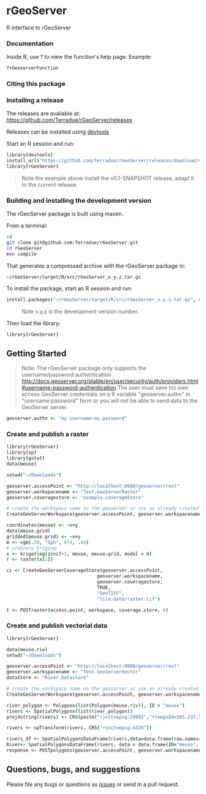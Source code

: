# rGeoServer

R interface to rGeoServer

<!---[![DOI](https://zenodo.org/badge/3806/Terradue/rOpenSearch.png)](http://dx.doi.org/10.5281/zenodo.10642)-->

### Documentation


Inside R, use ?_<function name>_ to view the function's help page. Example:

```coffee
?rGeoserverFunction
```

### Citing this package

<!---To cite rOpenSearch use its [DOI](http://dx.doi.org/10.5281/zenodo.10642)-->

### Installing a release

The releases are available at: https://github.com/Terradue/rGeoServer/releases

Releases can be installed using [devtools](http://www.rstudio.com/products/rpackages/devtools/)

Start an R session and run:

```coffee
library(devtools)
install_url("https://github.com/Terradue/rGeoServer/releases/download/v0.1-SNAPSHOT/rGeoServer_0.1.0.tar.gz")
library(rGeoServer)
```

> Note the example above install the v0.1-SNAPSHOT release, adapt it to the current release

### Building and installing the development version

The rGeoServer package is built using maven.

From a terminal: 

```bash
cd
git clone git@github.com:Terradue/rGeoServer.git
cd rGeoServer
mvn compile
```

That generates a compressed archive with the rGeoServer package in:

```
~/rGeoServer/target/R/src/rGeoServer_x.y.z.tar.gz
```
To install the package, start an R session and run:

```coffee
install.packages("~/rGeoServer/target/R/src/rGeoServer_x.y.z.tar.gz", repos=NULL, type="source")
```

> Note x.y.z is the development version number.

Then load the library:

```coffee
library(rGeoServer)
```

## Getting Started 

> Note: 
The rGeoServer package only supports the username/password authentication http://docs.geoserver.org/stable/en/user/security/auth/providers.html#username-password-authentication 
The user must save his own access GeoServer credentials on a R variable "geoserver.authn" in "username:password" form or you will not be able to send data to the GeoServer server.

```coffee
geoserver.authn <- "my.username:my.password"
```

### Create and publish a raster 

```coffee
library(rGeoServer)
library(sp)
library(gstat)
data(meuse)

setwd("~/Downloads")

geoserver.accessPoint <- "http://localhost:8080/geoserver/rest"
geoserver.workspacename <- "Test.GeoServerRaster"
geoserver.coveragestore <- "example.coverageStore"

# create the workspace name on the geoserver or use an already created workspace
CreateGeoServerWorkspace(geoserver.accessPoint, geoserver.workspacename)

coordinates(meuse) <- ~x+y
data(meuse.grid)
gridded(meuse.grid) <- ~x+y
m <- vgm(.59, "Sph", 874, .04)
# ordinary kriging:
x <- krige(log(zinc)~1, meuse, meuse.grid, model = m)
r <- raster(x[1])

cs <- CreateGeoServerCoverageStore(geoserver.accessPoint,
		                         geoserver.workspacename,
		                         geoserver.coveragestore,
		                         TRUE,
		                         "GeoTIFF",
		                         "file:data/raster.tif")

t <- POSTraster(access.point, workspace, coverage.store, r)

```

### Create and publish vectorial data

```coffee
library(rGeoServer)

data(meuse.riv)
setwd("~/Downloads")

geoserver.accessPoint <- "http://localhost:8080/geoserver/rest"
geoserver.workspacename <- "Test.GeoServerVector"
dataStore <- "River.Datastore"

# create the workspace name on the geoserver or use an already created workspace
CreateGeoServerWorkspace(geoserver.accessPoint, geoserver.workspacename)

river_polygon <- Polygons(list(Polygon(meuse.riv)), ID = "meuse")
rivers <- SpatialPolygons(list(river_polygon))
proj4string(rivers) <- CRS(paste("+init=epsg:28992","+towgs84=565.237,50.0087,465.658,-0.406857,0.350733,-1.87035,4.0812"))

rivers <- spTransform(rivers, CRS("+init=epsg:4326"))

rivers_df <- SpatialPolygonsDataFrame(rivers,data=data.frame(row.names=row.names(rivers)))
River<- SpatialPolygonsDataFrame(rivers, data = data.frame(ID="meuse", row.names="meuse",stringsAsFactors=FALSE))
response <- POSTpolygons(geoserver.accessPoint, geoserver.workspacename, dataStore, River)
```

## Questions, bugs, and suggestions

Please file any bugs or questions as [issues](https://github.com/Terradue/rGeoServer/issues/new) or send in a pull request.
